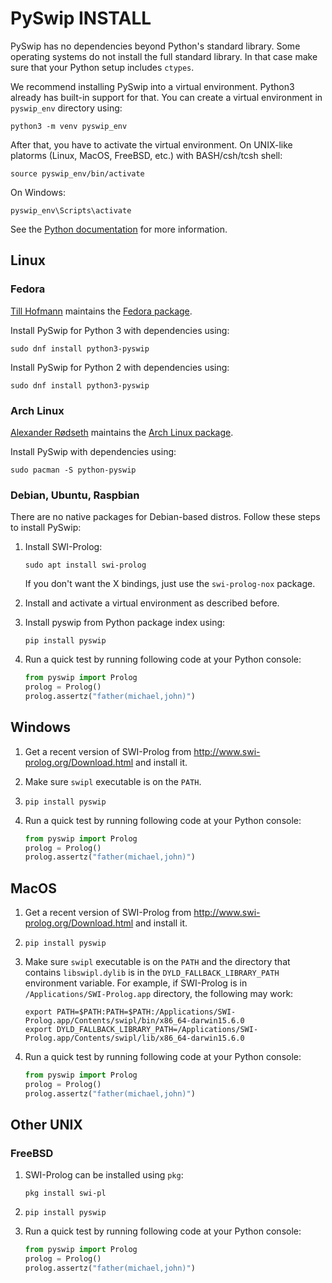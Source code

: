 # PySwip INSTALL

PySwip has no dependencies beyond Python's standard library. Some operating systems do not install the full standard library. In that case make sure that your Python setup includes `ctypes`.

We recommend installing PySwip into a virtual environment. Python3 already has built-in support for that. You can create a virtual environment in `pyswip_env` directory using:
```
python3 -m venv pyswip_env
```

After that, you have to activate the virtual environment. On UNIX-like platorms (Linux, MacOS, FreeBSD, etc.) with BASH/csh/tcsh shell:
```
source pyswip_env/bin/activate
```

On Windows:
```
pyswip_env\Scripts\activate
```

See the [Python documentation](https://docs.python.org/3/library/venv.html) for more information.

## Linux

### Fedora

[Till Hofmann](https://kbsg.rwth-aachen.de/~hofmann/) maintains the [Fedora package](https://apps.fedoraproject.org/packages/python3-pyswip/overview/).

Install PySwip for Python 3 with dependencies using:
```
sudo dnf install python3-pyswip
```

Install PySwip for Python 2 with dependencies using:
```
sudo dnf install python3-pyswip
```

### Arch Linux

[Alexander Rødseth](https://roboticoverlords.org) maintains the [Arch Linux package](https://www.archlinux.org/packages/community/any/python-pyswip/).

Install PySwip with dependencies using:
```
sudo pacman -S python-pyswip
```

### Debian, Ubuntu, Raspbian

There are no native packages for Debian-based distros. Follow these steps to install PySwip:

1) Install SWI-Prolog:
    ```
    sudo apt install swi-prolog
    ```
    If you don't want the X bindings, just use the `swi-prolog-nox` package.

2) Install and activate a virtual environment as described before.

3) Install pyswip from Python package index using:
    ```
    pip install pyswip
    ```

4) Run a quick test by running following code at your Python console:
    ```python
    from pyswip import Prolog
    prolog = Prolog()
    prolog.assertz("father(michael,john)")
    ```

## Windows

1) Get a recent version of SWI-Prolog from http://www.swi-prolog.org/Download.html and install it.

2) Make sure `swipl` executable is on the `PATH`.

2) `pip install pyswip`

3) Run a quick test by running following code at your Python console:
    ```python
    from pyswip import Prolog
    prolog = Prolog()
    prolog.assertz("father(michael,john)")
    ```

## MacOS

1) Get a recent version of SWI-Prolog from http://www.swi-prolog.org/Download.html and install it.

2) `pip install pyswip`

3) Make sure `swipl` executable is on the `PATH` and the directory that contains `libswipl.dylib` is in the `DYLD_FALLBACK_LIBRARY_PATH` environment variable. For example, if SWI-Prolog is in `/Applications/SWI-Prolog.app` directory, the following may work:
    ```
    export PATH=$PATH:PATH=$PATH:/Applications/SWI-Prolog.app/Contents/swipl/bin/x86_64-darwin15.6.0
    export DYLD_FALLBACK_LIBRARY_PATH=/Applications/SWI-Prolog.app/Contents/swipl/lib/x86_64-darwin15.6.0
    ```

4) Run a quick test by running following code at your Python console:
    ```python
    from pyswip import Prolog
    prolog = Prolog()
    prolog.assertz("father(michael,john)")
    ```

## Other UNIX

### FreeBSD

1) SWI-Prolog can be installed using `pkg`:
    ```
    pkg install swi-pl
    ```

2) `pip install pyswip`

3) Run a quick test by running following code at your Python console:
    ```python
    from pyswip import Prolog
    prolog = Prolog()
    prolog.assertz("father(michael,john)")
    ```
